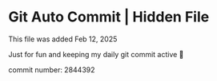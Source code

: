 # Git Auto Commit | Hidden File

This file was added Feb 12, 2025

Just for fun and keeping my daily git commit active 🤪

commit number: 2844392
